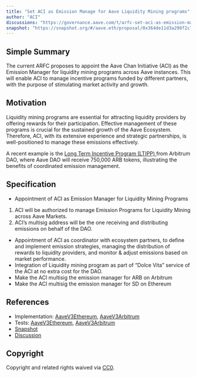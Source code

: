 ```yaml
---
title: "Set ACI as Emission Manage for Aave Liquidity Mining programs"
author: "ACI"
discussions: "https://governance.aave.com/t/arfc-set-aci-as-emission-manager-for-liquidity-mining-programs/17898#arfc-set-aci-as-emission-manager-for-liquidity-mining-programs-1"
snapshot: "https://snapshot.org/#/aave.eth/proposal/0x364de11d3a298f2c76721a8926cb32823cc29d0a95eadecbc0a98c628a38194b"
---
```


## Simple Summary

The current ARFC proposes to appoint the Aave Chan Initiative (ACI) as the Emission Manager for liquidity mining programs across Aave instances. This will enable ACI to manage incentive programs funded by different partners, with the purpose of stimulating market activity and growth.

## Motivation

Liquidity mining programs are essential for attracting liquidity providers by offering rewards for their participation. Effective management of these programs is crucial for the sustained growth of the Aave Ecosystem. Therefore, ACI, with its extensive experience and strategic partnerships, is well-positioned to manage these emissions effectively.

A recent example is the [Long Term Incentive Program (LTIPP) ](https://forum.arbitrum.foundation/t/aave-ltipp-application-final/21741) from Arbitrum DAO, where Aave DAO will receive 750,000 ARB tokens, illustrating the benefits of coordinated emission management.

## Specification

- Appointment of ACI as Emission Manager for Liquidity Mining Programs

1. ACI will be authorized to manage Emission Programs for Liquidity Mining across Aave Markets.
2. ACI’s multisig address will be the one receiving and distributing emissions on behalf of the DAO.

- Appointment of ACI as coordinator with ecosystem partners, to define and implement emission strategies, managing the distribution of rewards to liquidity providers, and monitor & adjust emissions based on market performance.
- Integration of Liquidity mining program as part of “Dolce Vita” service of the ACI at no extra cost for the DAO.
- Make the ACI multisig the emission manager for ARB on Arbitrum
- Make the ACI multisig the emission manager for SD on Ethereum

## References

- Implementation: [AaveV3Ethereum](https://github.com/bgd-labs/aave-proposals-v3/blob/main/src/20240620_Multi_SetACIAsEmissionManager/AaveV3Ethereum_SetACIAsEmissionManager_20240620.sol), [AaveV3Arbitrum](https://github.com/bgd-labs/aave-proposals-v3/blob/main/src/20240620_Multi_SetACIAsEmissionManager/AaveV3Arbitrum_SetACIAsEmissionManager_20240620.sol)
- Tests: [AaveV3Ethereum](https://github.com/bgd-labs/aave-proposals-v3/blob/main/src/20240620_Multi_SetACIAsEmissionManager/AaveV3Ethereum_SetACIAsEmissionManager_20240620.t.sol), [AaveV3Arbitrum](https://github.com/bgd-labs/aave-proposals-v3/blob/main/src/20240620_Multi_SetACIAsEmissionManager/AaveV3Arbitrum_SetACIAsEmissionManager_20240620.t.sol)
- [Snapshot](https://snapshot.org/#/aave.eth/proposal/0x364de11d3a298f2c76721a8926cb32823cc29d0a95eadecbc0a98c628a38194b)
- [Discussion](https://governance.aave.com/t/arfc-set-aci-as-emission-manager-for-liquidity-mining-programs/17898#arfc-set-aci-as-emission-manager-for-liquidity-mining-programs-1)

## Copyright

Copyright and related rights waived via [CC0](https://creativecommons.org/publicdomain/zero/1.0/).
